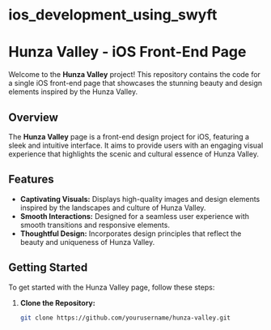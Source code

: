# ios_development_using_swyft

# Hunza Valley - iOS Front-End Page

Welcome to the **Hunza Valley** project! This repository contains the code for a single iOS front-end page that showcases the stunning beauty and design elements inspired by the Hunza Valley.

## Overview

The **Hunza Valley** page is a front-end design project for iOS, featuring a sleek and intuitive interface. It aims to provide users with an engaging visual experience that highlights the scenic and cultural essence of Hunza Valley.

## Features

- **Captivating Visuals:** Displays high-quality images and design elements inspired by the landscapes and culture of Hunza Valley.
- **Smooth Interactions:** Designed for a seamless user experience with smooth transitions and responsive elements.
- **Thoughtful Design:** Incorporates design principles that reflect the beauty and uniqueness of Hunza Valley.

## Getting Started

To get started with the Hunza Valley page, follow these steps:

1. **Clone the Repository:**

   ```bash
   git clone https://github.com/yourusername/hunza-valley.git
